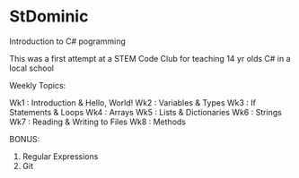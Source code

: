 # StDominic
Introduction to C# pogramming

This was a first attempt at a STEM Code Club for teaching 14 yr olds C# in a local school

Weekly Topics:

Wk1 : Introduction & Hello, World!
Wk2 : Variables & Types
Wk3 : If Statements & Loops
Wk4 : Arrays
Wk5 : Lists & Dictionaries
Wk6 : Strings
Wk7 : Reading & Writing to Files
Wk8 : Methods

BONUS:
1) Regular Expressions
2) Git
